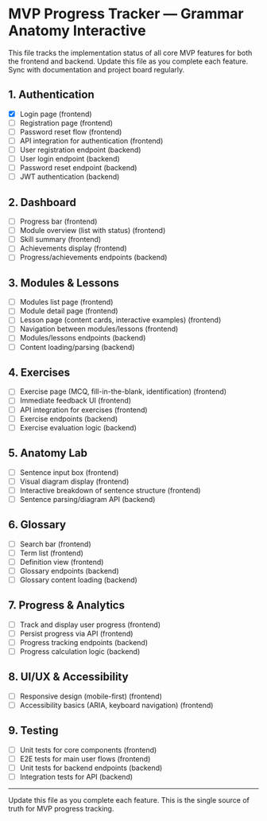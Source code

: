 # MVP Progress Tracker — Grammar Anatomy Interactive

This file tracks the implementation status of all core MVP features for both the frontend and backend. Update this file as you complete each feature. Sync with documentation and project board regularly.

## 1. Authentication
- [x] Login page (frontend)
- [ ] Registration page (frontend)
- [ ] Password reset flow (frontend)
- [ ] API integration for authentication (frontend)
- [ ] User registration endpoint (backend)
- [ ] User login endpoint (backend)
- [ ] Password reset endpoint (backend)
- [ ] JWT authentication (backend)

## 2. Dashboard
- [ ] Progress bar (frontend)
- [ ] Module overview (list with status) (frontend)
- [ ] Skill summary (frontend)
- [ ] Achievements display (frontend)
- [ ] Progress/achievements endpoints (backend)

## 3. Modules & Lessons
- [ ] Modules list page (frontend)
- [ ] Module detail page (frontend)
- [ ] Lesson page (content cards, interactive examples) (frontend)
- [ ] Navigation between modules/lessons (frontend)
- [ ] Modules/lessons endpoints (backend)
- [ ] Content loading/parsing (backend)

## 4. Exercises
- [ ] Exercise page (MCQ, fill-in-the-blank, identification) (frontend)
- [ ] Immediate feedback UI (frontend)
- [ ] API integration for exercises (frontend)
- [ ] Exercise endpoints (backend)
- [ ] Exercise evaluation logic (backend)

## 5. Anatomy Lab
- [ ] Sentence input box (frontend)
- [ ] Visual diagram display (frontend)
- [ ] Interactive breakdown of sentence structure (frontend)
- [ ] Sentence parsing/diagram API (backend)

## 6. Glossary
- [ ] Search bar (frontend)
- [ ] Term list (frontend)
- [ ] Definition view (frontend)
- [ ] Glossary endpoints (backend)
- [ ] Glossary content loading (backend)

## 7. Progress & Analytics
- [ ] Track and display user progress (frontend)
- [ ] Persist progress via API (frontend)
- [ ] Progress tracking endpoints (backend)
- [ ] Progress calculation logic (backend)

## 8. UI/UX & Accessibility
- [ ] Responsive design (mobile-first) (frontend)
- [ ] Accessibility basics (ARIA, keyboard navigation) (frontend)

## 9. Testing
- [ ] Unit tests for core components (frontend)
- [ ] E2E tests for main user flows (frontend)
- [ ] Unit tests for backend endpoints (backend)
- [ ] Integration tests for API (backend)

---

Update this file as you complete each feature. This is the single source of truth for MVP progress tracking.